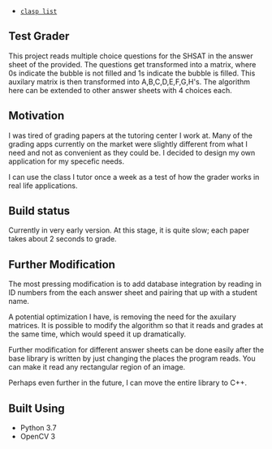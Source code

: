 - [`clasp list`](#TestGrader)


## Test Grader
This project reads multiple choice questions for the SHSAT in the answer sheet of the provided.
The questions get transformed into a matrix, where 0s indicate the bubble is not filled and 1s indicate the bubble is filled.
This auxilary matrix is then transformed into A,B,C,D,E,F,G,H's. 
The algorithm here can be extended to other answer sheets with 4 choices each.

## Motivation
I was tired of grading papers at the tutoring center I work at. Many of the grading apps currently on the market were slightly different from what I need and not as convenient as they could be. I decided to design my own application for my specefic needs.

I can use the class I tutor once a week as a test of how the grader works in real life applications.
## Build status
Currently in very early version.
At this stage, it is quite slow; each paper takes about 2 seconds to grade. 

## Further Modification
The most pressing modification is to add database integration by reading in ID numbers from the each answer sheet and pairing that up with a student name.

A potential optimization I have, is removing the need for the axuilary matrices.
It is possible to modify the algorithm so that it reads and grades at the same time, which would speed it up dramatically. 

Further modification for different answer sheets can be done easily after the base library is written by just changing the places the program reads.
You can make it read any rectangular region of an image.

Perhaps even further in the future, I can move the entire library to C++.

## Built Using
- Python 3.7
- OpenCV 3

